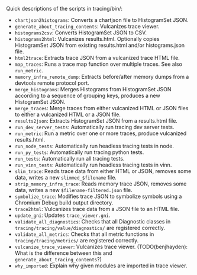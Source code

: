Quick descriptions of the scripts in tracing/bin/:

 * `chartjson2histograms`: Converts a chartjson file to HistogramSet JSON.
 * `generate_about_tracing_contents`: Vulcanizes trace viewer.
 * `histograms2csv`: Converts HistogramSet JSON to CSV.
 * `histograms2html`: Vulcanizes results.html. Optionally copies HistogramSet
   JSON from existing results.html and/or histograms.json file.
 * `html2trace`: Extracts trace JSON from a vulcanized trace HTML file.
 * `map_traces`: Runs a trace map function over multiple traces. See also
   `run_metric`.
 * `memory_infra_remote_dump`: Extracts before/after memory dumps from a
   devtools remote protocol port.
 * `merge_histograms`: Merges Histograms from HistogramSet JSON according to a
   sequence of grouping keys, produces a new HistogramSet JSON.
 * `merge_traces`: Merge traces from either vulcanized HTML or JSON files to
   either a vulcanized HTML or a JSON file.
 * `results2json`: Extracts HistogramSet JSON from a results.html file.
 * `run_dev_server_tests`: Automatically run tracing dev server tests.
 * `run_metric`: Run a metric over one or more traces, produce vulcanized
   results.html.
 * `run_node_tests`: Automatically run headless tracing tests in node.
 * `run_py_tests`: Automatically run tracing python tests.
 * `run_tests`: Automatically run all tracing tests.
 * `run_vinn_tests`: Automatically run headless tracing tests in vinn.
 * `slim_trace`: Reads trace data from either HTML or JSON, removes some data,
   writes a new `slimmed_$filename` file.
 * `strip_memory_infra_trace`: Reads memory trace JSON, removes some data,
   writes a new `$filename-filtered.json` file.
 * `symbolize_trace`: Modifies trace JSON to symbolize symbols using a Chromium
   Debug build output directory.
 * `trace2html`: Vulcanizes trace data from a JSON file to an HTML file.
 * `update_gni`: Updates `trace_viewer.gni`.
 * `validate_all_diagnostics`: Checks that all Diagnostic classes in
   `tracing/tracing/value/diagnostics/` are registered correctly.
 * `validate_all_metrics`: Checks that all metric functions in
   `tracing/tracing/metrics/` are registered correctly.
 * `vulcanize_trace_viewer`: Vulcanizes trace viewer. (TODO(benjhayden): What is
   the difference between this and `generate_about_tracing_contents`?)
 * `why_imported`: Explain why given modules are imported in trace viewer.
